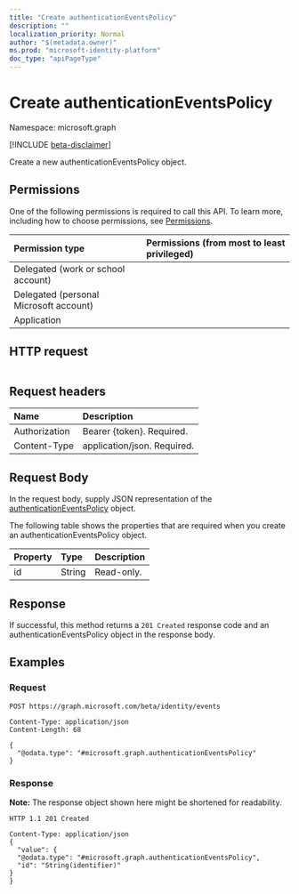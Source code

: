 ```yaml
---
title: "Create authenticationEventsPolicy"
description: ""
localization_priority: Normal
author: "$(metadata.owner)"
ms.prod: "microsoft-identity-platform"
doc_type: "apiPageType"
---
```


# Create authenticationEventsPolicy

Namespace: microsoft.graph

[!INCLUDE [beta-disclaimer](../../includes/beta-disclaimer.md)]

Create a new authenticationEventsPolicy object.

## Permissions

One of the following permissions is required to call this API. To learn more, including how to choose permissions, see [Permissions](/graph/permissions-reference).

| Permission type                        | Permissions (from most to least privileged) |
| :------------------------------------- | :------------------------------------------ |
| Delegated (work or school account)     |                                             |
| Delegated (personal Microsoft account) |                                             |
| Application                            |                                             |

## HTTP request

<!-- {
  "blockType": "ignored"
}
-->

```http

```

## Request headers

| Name          | Description                 |
| :------------ | :-------------------------- |
| Authorization | Bearer {token}. Required.   |
| Content-Type  | application/json. Required. |

## Request Body

In the request body, supply JSON representation of the [authenticationEventsPolicy](../resources/-authenticationeventspolicy.md) object.

<!-- Actions and Functions -->

<!-- CRUD Methods -->

The following table shows the properties that are required when you create an authenticationEventsPolicy object.

| Property | Type   | Description |
| :------- | :----- | :---------- |
| id       | String | Read-only.  |

## Response

If successful, this method returns a `201 Created` response code and an authenticationEventsPolicy object in the response body.

## Examples

### Request

<!-- {
  "blockType": "request",
  "name": "create_authenticationeventspolicy"
}
-->

```http
POST https://graph.microsoft.com/beta/identity/events

Content-Type: application/json
Content-Length: 68

{
  "@odata.type": "#microsoft.graph.authenticationEventsPolicy"
}

```

### Response

**Note:** The response object shown here might be shortened for readability.

<!-- {
  "blockType": "response",
  "truncated": true,
  "@odata.type": "Microsoft.Cpim.Api.DataModels.authenticationEventsPolicy"
}
-->

```http
HTTP 1.1 201 Created

Content-Type: application/json
{
  "value": {
  "@odata.type": "#microsoft.graph.authenticationEventsPolicy",
  "id": "String(identifier)"
}
}

```

